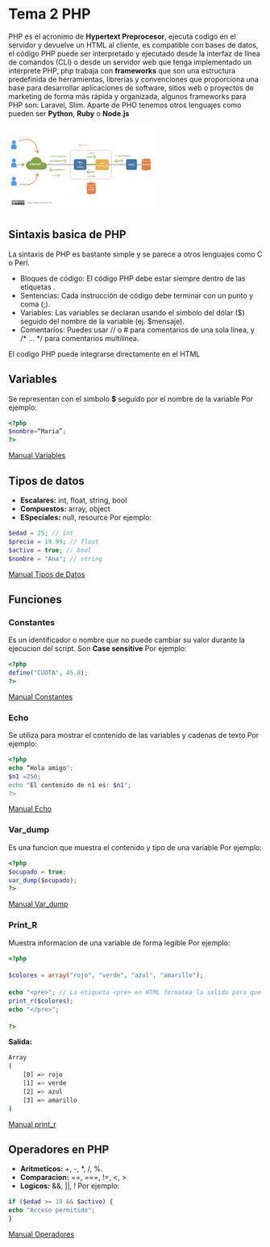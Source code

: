 # Tema 2 PHP
PHP es el acronimo de **Hypertext Preprocesor**, ejecuta codigo en el servidor y devuelve un HTML al cliente, es compatible con bases de datos, el código PHP puede ser interpretado y ejecutado desde la interfaz de línea de comandos (CLI) o desde un servidor web que tenga implementado un intérprete PHP, php trabaja con **frameworks** que son una estructura predefinida de herramientas, librerías y convenciones que proporciona una base para desarrollar aplicaciones de software, sitios web o proyectos de marketing de forma más rápida y organizada, algunos frameworks para PHP son: Laravel, Slim. Aparte de PHO tenemos otros lenguajes como pueden ser **Python**, **Ruby** o **Node.js**

![Funcionamiento_PHP](images/php_funcionamiento.png)


## Sintaxis basica de PHP 
La sintaxis de PHP es bastante simple y se parece a otros lenguajes como C o Perl.

- Bloques de código: El código PHP debe estar siempre dentro de las etiquetas <?php y ?>.
- Sentencias: Cada instrucción de código debe terminar con un punto y coma (;).
- Variables: Las variables se declaran usando el símbolo del dólar ($) seguido del nombre de la variable (ej. $mensaje).
- Comentarios: Puedes usar // o # para comentarios de una sola línea, y /* ... */ para comentarios multilínea.

El codigo PHP puede integrarse directamente en el HTML

## Variables 
Se representan con el simbolo **$** seguido por el nombre de la variable 
Por ejemplo: 

```php
<?php
$nombre=“Maria”;
?>
``` 
[Manual Variables](https://www.php.net/manual/es/language.variables.php)

## Tipos de datos 
- **Escalares:** int, float, string, bool
- **Compuestos:** array, object
- **ESpeciales:** null, resource 
Por ejemplo: 
```php
$edad = 25; // int
$precio = 19.99; // float
$activo = true; // bool
$nombre = "Ana"; // string
``` 

[Manual Tipos de Datos](https://www.php.net/manual/es/language.types.php)
## Funciones
### Constantes 
Es un identificador o nombre que no puede cambiar su valor durante la ejecucion del script. Son **Case sensitive**
Por ejemplo: 

```php 
<?php
define("CUOTA", 45.8);
?>
``` 
[Manual Constantes](https://www.php.net/manual/es/language.constants.php)

### Echo 
Se utiliza para mostrar el contenido de las variables y cadenas de texto
Por ejemplo: 
```php
<?php
echo “Hola amigo";
$n1 =250;
echo "El contenido de n1 es: $n1";
?>
``` 
[Manual Echo](https://www.php.net/manual/es/function.echo.php)

### Var_dump 
Es una funcion que muestra el contenido y tipo de una variable 
Por ejemplo: 
```php 
<?php
$ocupado = true;
var_dump($ocupado);
?>
``` 
[Manual Var_dump](https://www.php.net/manual/es/function.var-dump.php)

### Print_R 
Muestra informacion de una variable de forma legible 
Por ejemplo: 
```php
<?php

$colores = array("rojo", "verde", "azul", "amarillo");

echo "<pre>"; // La etiqueta <pre> en HTML formatea la salida para que sea más legible en un navegador web.
print_r($colores);
echo "</pre>";

?>
```
**Salida:** 

```bash 
Array
(
    [0] => rojo
    [1] => verde
    [2] => azul
    [3] => amarillo
)
``` 


[Manual print_r](https://www.php.net/manual/es/function.print-r)

## Operadores en PHP
- **Aritmeticos:** +, -, *, /, %.
- **Comparacion:** ==, ===, !=, <, >
- **Logicos:** &&, ||, !
Por ejemplo: 
```php 
if ($edad >= 18 && $activo) {
echo "Acceso permitido";
}
```
[Manual Operadores](https://www.php.net/manual/es/language.operators.php)





